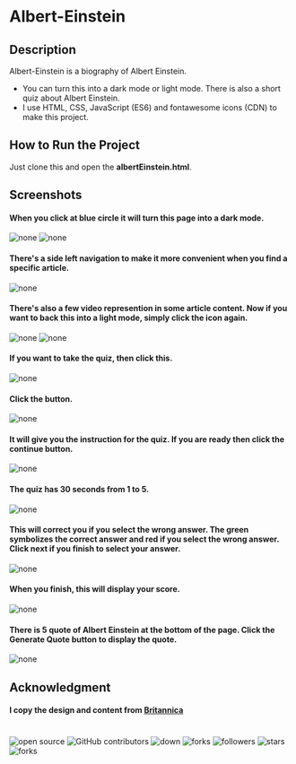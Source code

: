 # Albert-Einstein

## Description
Albert-Einstein is a biography of Albert Einstein.

- You can turn this into a dark mode or light mode. There is also a short quiz about Albert Einstein.
- I use HTML, CSS, JavaScript (ES6) and fontawesome icons (CDN) to make this project.

## How to Run the Project
Just clone this and open the **albertEinstein.html**.

## Screenshots
#### When you click at blue circle it will turn this page into a dark mode.
![none](screenshots/1.png?raw=true)
![none](screenshots/2.png?raw=true) 
#### There's a side left navigation to make it more convenient when you find a specific article.
![none](screenshots/3.png?raw=true)
#### There's also a few video represention in some article content. Now if you want to back this into a light mode, simply click the icon again.
![none](screenshots/4.png?raw=true)
![none](screenshots/5.png?raw=true) 
#### If you want to take the quiz, then click this.
![none](screenshots/6.png?raw=true)
#### Click the button.
![none](screenshots/7.png?raw=true)
#### It will give you the instruction for the quiz. If you are ready then click the **continue button**.
![none](screenshots/8.png?raw=true) 
#### The quiz has 30 seconds from 1 to 5.
![none](screenshots/9.png?raw=true)
#### This will correct you if you select the wrong answer. The green symbolizes the correct answer and red if you select the wrong answer. Click next if you finish to select your answer.
![none](screenshots/10.png?raw=true)
#### When you finish, this will display your score.
![none](screenshots/11.png?raw=true)
#### There is 5 quote of Albert Einstein at the bottom of the page. Click the **Generate Quote** button to display the quote.
![none](screenshots/13.png?raw=true)

## Acknowledgment
#### I copy the design and content from [Britannica](https://www.britannica.com/biography/Albert-Einstein/Legacy) 
#

![open source](https://img.shields.io/badge/Open%20Source-%F0%9F%92%9A-white)
![GitHub contributors](https://img.shields.io/github/contributors/Llanz-dev/Albert-Einstein)
![down](https://img.shields.io/github/downloads/Llanz-dev/Albert-Einstein/total)
![forks](https://img.shields.io/github/last-commit/Llanz-dev/Albert-Einstein)
![followers](https://img.shields.io/github/followers/Llanz-dev?style=social)
![stars](https://img.shields.io/github/stars/Llanz-dev?style=social)
![forks](https://img.shields.io/github/forks/Llanz-dev/Albert-Einstein?style=social)
